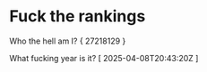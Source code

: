 # Fuck the rankings

Who the hell am I?
{ 27218129 }

What fucking year is it?
[ 2025-04-08T20:43:20Z ]

